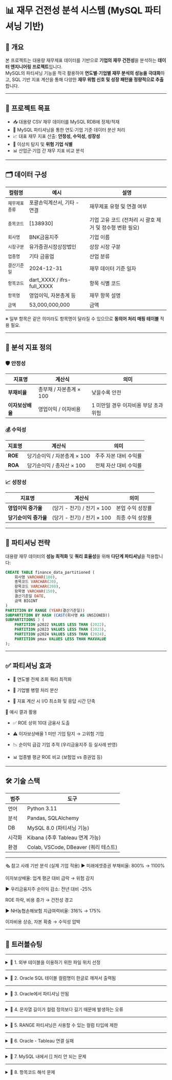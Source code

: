 # 📊 재무 건전성 분석 시스템 (MySQL 파티셔닝 기반)

## 🧾 개요

본 프로젝트는 대용량 재무제표 데이터를 기반으로 **기업의 재무 건전성**을 분석하는 **데이터 엔지니어링 프로젝트**입니다.  
MySQL의 파티셔닝 기능을 적극 활용하여 **연도별·기업별 재무 분석의 성능을 극대화**하고, SQL 기반 지표 계산을 통해 다양한 **재무 위험 신호 및 성장 패턴을 정량적으로 추출**합니다.

---

## 🎯 프로젝트 목표

- 📥 대용량 CSV 재무 데이터를 MySQL RDB에 정제/적재
- 🔀 MySQL 파티셔닝을 통한 연도·기업 기준 데이터 분산 처리
- 📈 대표 재무 지표 산출: **안정성, 수익성, 성장성**
- 🔎 이상치 탐지 및 **위험 기업 식별**
- 📊 산업군·기업 간 재무 지표 비교 분석

---

## 🗂 데이터 구성

| 컬럼명 | 예시 | 설명 |
|--------|------|------|
| `재무제표종류` | 포괄손익계산서, 기타 - 연결 | 재무제표 유형 및 연결 여부 |
| `종목코드` | [138930] | 기업 고유 코드 (전처리 시 괄호 제거 및 정수형 변환 필요) |
| `회사명` | BNK금융지주 | 기업 이름 |
| `시장구분` | 유가증권시장상장법인 | 상장 시장 구분 |
| `업종명` | 기타 금융업 | 산업 분류 |
| `결산기준일` | 2024-12-31 | 재무 데이터 기준 일자 |
| `항목코드` | dart_XXXX / ifrs-full_XXXX | 항목 식별 코드 |
| `항목명` | 영업이익, 자본총계 등 | 재무 항목 설명 |
| `금액` | 53,000,000,000 | 금액 |

※ 일부 항목은 같은 의미라도 항목명이 달라질 수 있으므로 **동의어 처리 매핑 테이블** 적용 필요.

---

## 📐 분석 지표 정의

### 🛡 안정성

| 지표명 | 계산식 | 의미 |
|--------|--------|------|
| **부채비율** | 총부채 / 자본총계 × 100 | 낮을수록 안전 |
| **이자보상배율** | 영업이익 / 이자비용 | 1 미만일 경우 이자비용 부담 초과 위험 |

### 💰 수익성

| 지표명 | 계산식 | 의미 |
|--------|--------|------|
| **ROE** | 당기순이익 / 자본총계 × 100 | 주주 자본 대비 수익률 |
| **ROA** | 당기순이익 / 총자산 × 100 | 전체 자산 대비 수익률 |

### 📈 성장성

| 지표명 | 계산식 | 의미 |
|--------|--------|------|
| **영업이익 증가율** | (당기 - 전기) / 전기 × 100 | 본업 수익 성장률 |
| **당기순이익 증가율** | (당기 - 전기) / 전기 × 100 | 최종 수익 성장률 |

---

## 🧩 파티셔닝 전략

대용량 재무 데이터의 **성능 최적화** 및 **쿼리 효율성**을 위해 **다단계 파티셔닝**을 적용합니다:

```sql
CREATE TABLE finance_data_partitioned (
    회사명 VARCHAR(100),
    종목코드 VARCHAR(20),
    항목코드 VARCHAR(200),
    항목명 VARCHAR(150),
    결산기준일 DATE,
    금액 BIGINT
)
PARTITION BY RANGE (YEAR(결산기준일))
SUBPARTITION BY HASH (CAST(회사명 AS UNSIGNED))
SUBPARTITIONS 3 (
    PARTITION p2022 VALUES LESS THAN (2022),
    PARTITION p2023 VALUES LESS THAN (2023),
    PARTITION p2024 VALUES LESS THAN (2024),
    PARTITION pmax VALUES LESS THAN MAXVALUE
);
```
---

## ✅ 파티셔닝 효과
- 📆 연도별 전체 조회 쿼리 최적화

- 🏢 기업별 병렬 처리 분산

- 🧮 지표 계산 시 I/O 최소화 및 응답 시간 단축

🧪 예시 결과 활용
- ✅ ROE 상위 10대 금융사 도출

- ⚠️ 이자보상배율 1 미만 기업 탐지 → 고위험 기업

- 📉 순이익 급감 기업 추적 (우리금융지주 등 실사례 반영)

- 📊 업종별 평균 ROE 비교 (보험업 vs 증권업 등)
---

## 🛠 기술 스택
| 범주  | 도구                              |
| --- | ------------------------------- |
| 언어  | Python 3.11                     |
| 분석  | Pandas, SQLAlchemy              |
| DB  | MySQL 8.0 (파티셔닝 기능)             |
| 시각화 | Kibana (추후 Tableau 연계 가능)       |
| 환경  | Colab, VSCode, DBeaver (쿼리 테스트) |

---

🗞 참고 사례 기반 분석 (실제 기업 적용)
▶ 미래에셋증권
부채비율: 800% → 1100%

이자보상배율: 업계 평균 대비 급락 → 위험 감지

▶ 우리금융지주
순이익 감소: 전년 대비 -25%

ROE 하락, 비용 증가 → 건전성 경고

▶ NH농협손해보험
지급여력비율: 316% → 175%

이자비용 상승, 자본 확충 → 수익성 압박

---

## 🧯 트러블슈팅

---

<details>
<summary>🔧 1. 외부 테이블을 이용하기 위한 파일 위치 선정</summary>

### 📝 Oracle에서 외부 테이블을 통해 CSV를 로드하려 했지만, 로그 파일 경로 문제로 실행 실패

```sql
SQL Error [29913] [99999]: ORA-29913: error in executing ODCIEXTTABLEOPEN callout
ORA-29400: data cartridge error
error opening file /ce5/02.sql/csv/TEST_EXTERNAL_1887.log
```

### 📄 상세정보  
- 외부 테이블 정의 자체는 문제 없었으나, 로그 파일 생성 시 OS 권한 문제로 실패  
- Oracle 프로세스는 /home 같은 상위 경로에 접근 권한이 없음

### ⚠️ 영향  
- 외부 테이블 기반의 CSV 조회 실패  
- 데이터 적재 자동화 단계에서 중단됨

### 🛠 처리한 단계  
1. Oracle에서 DIRECTORY 객체 생성: `CREATE DIRECTORY total_dir AS '/home/total';`  
2. 외부 테이블 생성 시 `DEFAULT DIRECTORY total_dir` 명시  
3. 해당 디렉토리에 파일 이동 및 권한 부여 (`chmod`, `chown`)

### ✅ 해결 방법  
- 로그 및 데이터 파일은 반드시 Oracle이 직접 접근 가능한 디렉토리 내에 위치해야 함 (`/home/total` 등)

</details>

---

<details>
<summary>🔧 2. Oracle SQL 테이블 컬럼명이 한글로 깨져서 출력됨</summary>

### 📝 `desc` 명령어 시 컬럼명이 `???`로 출력되는 문자 인코딩 문제 발생

```sql
SQL> desc total;
 ??????    VARCHAR2(100)
 ???       VARCHAR2(100)
```

### 📄 상세정보  
- DB 자체 문자셋은 `AL32UTF8`로 설정되어 문제 없음  
- 클라이언트 환경변수 `NLS_LANG`이 미설정 → 한글 출력 불가

### ⚠️ 영향  
- SQL*Plus 또는 CLI 환경에서 컬럼 구조 파악이 어려움  
- 쿼리 작성 시 오타 발생 가능성 증가

### 🛠 처리한 단계  

```bash
export NLS_LANG=KOREAN_KOREA.AL32UTF8
```

### ✅ 해결 방법  
- 환경변수 적용 후 SQL*Plus 재접속 → 컬럼명 정상 출력 확인됨

</details>

---

<details>
<summary>🔧 3. Oracle에서 파티셔닝 안됨</summary>

### 📝 Oracle XE는 파티셔닝 기능 미지원

### 📄 상세정보  
- Oracle XE 11g는 RANGE, HASH 등 파티셔닝 기능을 공식적으로 제공하지 않음

### ⚠️ 영향  
- 대용량 테이블 쿼리 성능 저하  
- 분석 속도 저하

### 🛠 처리한 단계  
- DBMS를 MySQL로 전환하고 RANGE + HASH 파티셔닝 구조로 재설계

### ✅ 해결 방법  
- MySQL 8.0 이상에서는 파티셔닝 기능 기본 제공 → 안정적으로 대체 완료

</details>

---

<details>
<summary>🔧 4. 문자열 길이가 컬럼 정의보다 길기 때문에 발생하는 오류</summary>

### 📝 VARCHAR 길이보다 긴 문자열 입력 시 INSERT 실패

```sql
SQL Error [1406] [22001]: Data too long for column '항목코드' at row 26
```

### 📄 상세정보  
- 항목코드 VARCHAR(200) → 일부 데이터는 220자 이상

### ⚠️ 영향  
- 전체 데이터 적재 실패 또는 누락  
- 자동화 과정 중 중단

### 🛠 처리한 단계  

```sql
ALTER TABLE financial
MODIFY COLUMN 항목코드 VARCHAR(500);
```

### ✅ 해결 방법  
- VARCHAR 길이 상향 조정 → 모든 데이터 정상 입력 확인

</details>

---

<details>
<summary>🔧 5. RANGE 파티셔닝은 사용할 수 있는 컬럼 타입에 제한</summary>

### 📝 VARCHAR 컬럼에 RANGE 파티셔닝 시 오류 발생

### 📄 상세정보  
- MySQL RANGE 파티셔닝은 INT, DATE 등 제한된 타입만 허용  
- 종목코드는 문자열 형태(VARCHAR)로 저장되어 사용 불가

### ⚠️ 영향  
- 종목코드를 기준으로 파티셔닝 불가  
- 성능 개선 실패

### 🛠 처리한 단계  
- 종목코드를 `CAST(종목코드 AS UNSIGNED)` 또는 DATE 기반 파티셔닝으로 변경

### ✅ 다음 단계  
- VARCHAR 파티셔닝 필요 시 HASH 또는 LIST 방식 고려

</details>

---

<details>
<summary>🔧 6. Oracle - Tableau 연결 실패</summary>

### 📝 Docker 기반 Oracle에 Tableau 연결 실패 (`ORA-12541`)

### 📄 상세정보  
- Oracle XE Docker 이미지 사용  
- NAT + 포트포워딩(1521) 구성  
- 리스너 정상 작동 확인 후에도 Tableau 연결 불가

### ⚠️ 영향  
- Tableau 시각화 불가 → Kibana로 대체 진행

### 🛠 처리한 단계  
- 리스너 상태 확인 (`lsnrctl status`)  
- Windows 방화벽 및 VirtualBox 포트포워딩 점검  
- 다양한 서비스 이름/계정 시도

### ✅ 다음 단계  
- Oracle을 Windows 로컬에 직접 설치하거나 브리지 네트워크 방식 고려

</details>

---

<details>
<summary>🔧 7. MySQL 내에서 [] 처리 안 되는 문제</summary>

### 📝 `[138930]` 형태의 종목코드 → 쿼리 인식 실패

### 📄 상세정보  
- Pandas에서 CSV 처리 시 `종목코드`가 리스트처럼 저장됨  
- `[` 및 `]` 문자로 인해 문자열 비교 실패

### ⚠️ 영향  
- WHERE 조건식 작동 안 함  
- 그룹화, 정렬 등 전처리 오류 발생

### 🛠 처리한 단계  

```python
df['종목코드'] = df['종목코드'].apply(lambda x: str(x).replace('[', '').replace(']', '').strip())
```

### ✅ 해결 방법  
- 전처리 후 재업로드 → SQL 쿼리 정상 작동

</details>

---

<details>
<summary>🔧 8. 항목코드 해석 문제</summary>

### 📝 항목명이 없이 `항목코드`만 존재 → 지표 계산 시 가독성 저하

### 📄 상세정보  
- 항목코드 예: `ifrs-full_ProfitLoss`, `dart_Liabilities`  
- 사람이 이해할 수 있는 "총부채", "자본총계" 등의 이름 없음

### ⚠️ 영향  
- 필터링 조건 불명확  
- 지표별 SQL 자동화 로직 구축 어려움

### 🛠 처리한 단계  
1. DART 기준 항목코드 목록 확보  
2. 지표별 키워드 기반 매핑 정의 (e.g., `ProfitLoss`, `Liabilit`)  
3. LIKE 검색 기반 항목 자동 추출

### ✅ 다음 단계  
- 항목코드 ↔ 항목명 매핑 테이블 구축  
- 업종별 커스터마이징 및 유지보수 자동화 고려

</details>



